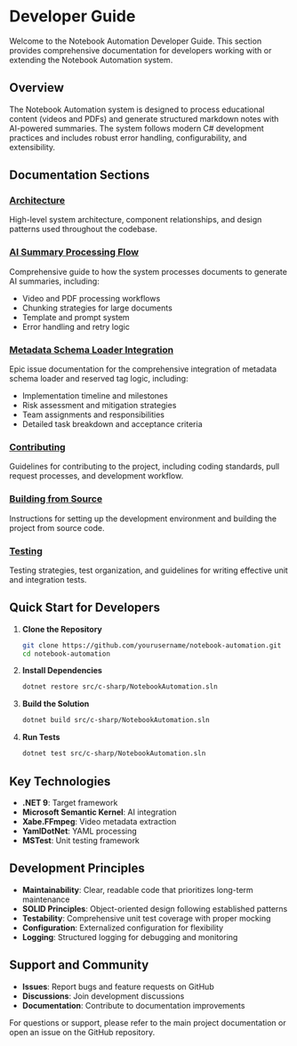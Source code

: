 # Developer Guide

Welcome to the Notebook Automation Developer Guide. This section provides comprehensive documentation for developers working with or extending the Notebook Automation system.

## Overview

The Notebook Automation system is designed to process educational content (videos and PDFs) and generate structured markdown notes with AI-powered summaries. The system follows modern C# development practices and includes robust error handling, configurability, and extensibility.

## Documentation Sections

### [Architecture](architecture.md)
High-level system architecture, component relationships, and design patterns used throughout the codebase.

### [AI Summary Processing Flow](ai-summary-flow.md)
Comprehensive guide to how the system processes documents to generate AI summaries, including:
- Video and PDF processing workflows
- Chunking strategies for large documents
- Template and prompt system
- Error handling and retry logic

### [Metadata Schema Loader Integration](../Metadata-Schema-Loader-Integration-Issue.md)
Epic issue documentation for the comprehensive integration of metadata schema loader and reserved tag logic, including:
- Implementation timeline and milestones
- Risk assessment and mitigation strategies
- Team assignments and responsibilities
- Detailed task breakdown and acceptance criteria

### [Contributing](contributing.md)
Guidelines for contributing to the project, including coding standards, pull request processes, and development workflow.

### [Building from Source](building.md)
Instructions for setting up the development environment and building the project from source code.

### [Testing](testing.md)
Testing strategies, test organization, and guidelines for writing effective unit and integration tests.

## Quick Start for Developers

1. **Clone the Repository**
   ```bash
   git clone https://github.com/yourusername/notebook-automation.git
   cd notebook-automation
   ```

2. **Install Dependencies**
   ```bash
   dotnet restore src/c-sharp/NotebookAutomation.sln
   ```

3. **Build the Solution**
   ```bash
   dotnet build src/c-sharp/NotebookAutomation.sln
   ```

4. **Run Tests**
   ```bash
   dotnet test src/c-sharp/NotebookAutomation.sln
   ```

## Key Technologies

- **.NET 9**: Target framework
- **Microsoft Semantic Kernel**: AI integration
- **Xabe.FFmpeg**: Video metadata extraction
- **YamlDotNet**: YAML processing
- **MSTest**: Unit testing framework

## Development Principles

- **Maintainability**: Clear, readable code that prioritizes long-term maintenance
- **SOLID Principles**: Object-oriented design following established patterns
- **Testability**: Comprehensive unit test coverage with proper mocking
- **Configuration**: Externalized configuration for flexibility
- **Logging**: Structured logging for debugging and monitoring

## Support and Community

- **Issues**: Report bugs and feature requests on GitHub
- **Discussions**: Join development discussions
- **Documentation**: Contribute to documentation improvements

For questions or support, please refer to the main project documentation or open an issue on the GitHub repository.
